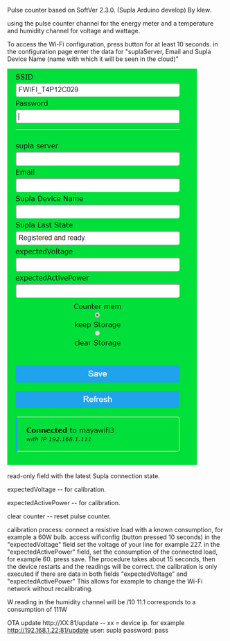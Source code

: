 
Pulse counter based on SoftVer 2.3.0. (Supla Arduino develop) By klew.

using the pulse counter channel for the energy meter and a temperature and humidity channel for voltage and wattage.

To access the Wi-Fi configuration, press button for at least 10 seconds.
in the configuration page enter the data for "suplaServer, Email and Supla Device Name (name with which it will be seen in the cloud)"

![Breadboard Layout and case](wificonfig.png)

read-only field with the latest Supla connection state.

expectedVoltage -- for calibration.

expectedActivePower -- for calibration.

clear counter -- reset pulse counter.

calibration process:
connect a resistive load with a known consumption, for example a 60W bulb.
access wificonfig (button pressed 10 seconds)
in the "expectedVoltage" field set the voltage of your line for example 227.
in the "expectedActivePower" field, set the consumption of the connected load, for example 60.
press save.
The procedure takes about 15 seconds, then the device restarts and the readings will be correct.
the calibration is only executed if there are data in both fields "expectedVoltage" and "expectedActivePower"
This allows for example to change the Wi-Fi network without recalibrating.

W reading in the humidity channel will be /10
11.1 corresponds to a consumption of 111W

OTA update http://XX:81/update -- xx = device ip. for example http://192.168.1.22:81/update
user: supla
password: pass

